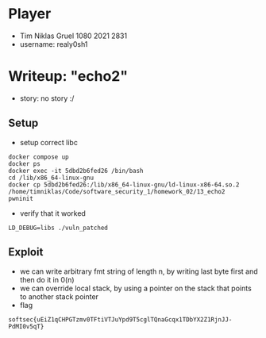 # Player
- Tim Niklas Gruel 1080 2021 2831
- username: realy0sh1

# Writeup: "echo2"
- story:  no story :/

## Setup
- setup correct libc
```
docker compose up
docker ps
docker exec -it 5dbd2b6fed26 /bin/bash
cd /lib/x86_64-linux-gnu
docker cp 5dbd2b6fed26:/lib/x86_64-linux-gnu/ld-linux-x86-64.so.2 /home/timniklas/Code/software_security_1/homework_02/13_echo2
pwninit
```
- verify that it worked
```
LD_DEBUG=libs ./vuln_patched
```

## Exploit
- we can write arbitrary fmt string of length n, by writing last byte first and then do it in 0(n)
- we can override local stack, by using a pointer on the stack that points to another stack pointer
- flag 
```
softsec{uEiZ1qCHPGTzmv0TFtiVTJuYpd9T5cglTQnaGcqx1TDbYX2Z1RjnJJ-PdMI0v5qT}
```